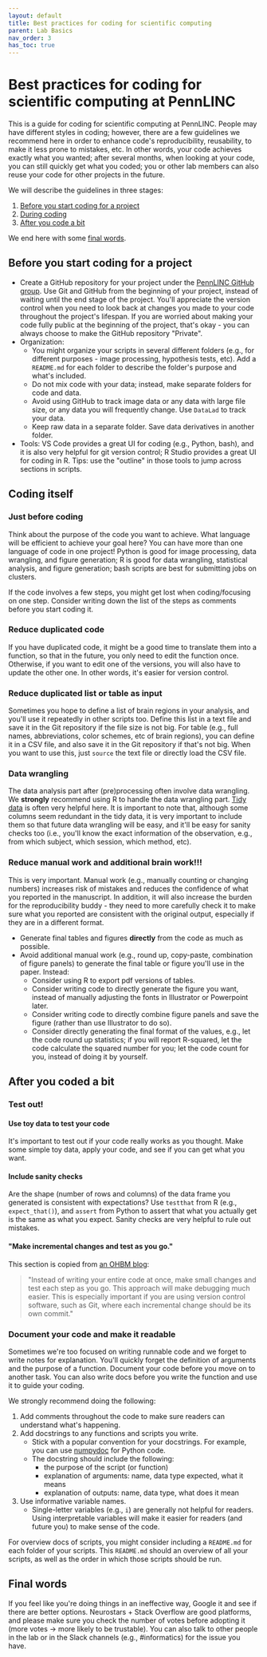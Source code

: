 ```yaml
---
layout: default
title: Best practices for coding for scientific computing
parent: Lab Basics
nav_order: 3
has_toc: true
---
```


# Best practices for coding for scientific computing at PennLINC

This is a guide for coding for scientific computing at PennLINC. People may have different styles
in coding; however, there are a few guidelines we recommend here in order to enhance code's reproducibility, reusability, to make it less prone to mistakes, etc. In other words, your 
code achieves exactly what you wanted; after several months, when looking at your code, you 
can still quickly get what you coded; you or other lab members can also reuse your code for other projects in the future.

We will describe the guidelines in three stages: 

1. [Before you start coding for a project](#before-you-start-coding-for-a-project)
2. [During coding](#coding-itself)
3. [After you code a bit](#after-you-coded-a-bit)

We end here with some [final words](#final-words).

## Before you start coding for a project

* Create a GitHub repository for your project under the [PennLINC GitHub group](https://github.com/PennLINC). Use Git and GitHub from the beginning of your project, instead of waiting until the end stage of the project. You'll appreciate the version control when you need to look back at changes you made to your code throughout the project's lifespan. If you are worried about making your code fully public at the beginning of the project, that's okay - you can always choose to make the GitHub repository "Private".
* Organization:
  * You might organize your scripts in several different folders (e.g., for different purposes - image processing, hypothesis tests, etc). Add a `README.md` for each folder to describe the folder's purpose and what's included.
  * Do not mix code with your data; instead, make separate folders for code and data.
  * Avoid using GitHub to track image data or any data with large file size, or any data you will frequently change. Use `DataLad` to track your data.
  * Keep raw data in a separate folder. Save data derivatives in another folder.
* Tools: VS Code provides a great UI for coding (e.g., Python, bash), and it is also very helpful for git version control; R Studio provides a great UI for coding in R. Tips: use the "outline" in those tools to jump across sections in scripts.


## Coding itself

### Just before coding
Think about the purpose of the code you want to achieve.
What language will be efficient to achieve your goal here?
You can have more than one language of code in one project!
Python is good for image processing, data wrangling, and figure generation; R is good for data wrangling, statistical analysis, and figure generation; bash scripts are best for submitting jobs on clusters.

If the code involves a few steps, you might get lost when coding/focusing on one step. Consider writing down the list of the steps as comments before you start coding it.

### Reduce duplicated code
If you have duplicated code, it might be a good time to translate them into a function, so that in the future, you only need to edit the function once. Otherwise, if you want to edit one of the versions, you will also have to update the other one. In other words, it's easier for version control.

### Reduce duplicated list or table as input
Sometimes you hope to define a list of brain regions in your analysis, and you'll use it repeatedly in other scripts too. Define this list in a text file and save it in the Git repository if the file size is not big. For table (e.g., full names, abbreviations, color schemes, etc of brain regions), you can define it in a CSV file, and also save it in the Git repository if that's not big. When you want to use this, just `source` the text file or directly load the CSV file.


### Data wrangling
The data analysis part after (pre)processing often involve data wrangling.
We **strongly** recommend using R to handle the data wrangling part.
[Tidy data](https://r4ds.had.co.nz/tidy-data.html) is often very helpful here.
It is important to note that, although some columns seem redundant in the tidy data, 
it is very important to include them so that future data wrangling will be easy, 
and it'll be easy for sanity checks too 
(i.e., you'll know the exact information of the observation, 
e.g., from which subject, which session, which method, etc).

### Reduce manual work and additional brain work!!!
This is very important.
Manual work (e.g., manually counting or changing numbers) increases risk of mistakes and reduces the confidence of what you reported in the manuscript.
In addition, it will also increase the burden for the reproducibility buddy - they need to more carefully check it to make sure what you reported are consistent with the original output, especially if they are in a different format.

* Generate final tables and figures **directly** from the code as much as possible.
* Avoid additional manual work (e.g., round up, copy-paste, combination of figure panels) to generate the final table or figure you'll use in the paper. Instead:
  * Consider using R to export pdf versions of tables.
  * Consider writing code to directly generate the figure you want, instead of manually adjusting the fonts in Illustrator or Powerpoint later.
  * Consider writing code to directly combine figure panels and save the figure (rather than use Illustrator to do so).
  * Consider directly generating the final format of the values, e.g., let the code round up statistics; if you will report R-squared, let the code calculate the squared number for you; let the code count for you, instead of doing it by yourself.

## After you coded a bit

### Test out!

#### Use toy data to test your code
It's important to test out if your code really works as you thought.
Make some simple toy data, apply your code, and see if you can get what you want.

#### Include sanity checks
Are the shape (number of rows and columns) of the data frame you generated is consistent with expectations?
Use `testthat` from R (e.g., `expect_that()`), and `assert` from Python to assert that what you actually get is the same as what you expect.
Sanity checks are very helpful to rule out mistakes.

#### "Make incremental changes and test as you go."
This section is copied from [an OHBM blog](https://www.ohbmtrainees.com/blog-overview/2023/2/10/coding-best-practices-for-academia-bridging-the-gap-between-research-and-industry):

> "Instead of writing your entire code at once, make small changes and test each step as you go. This approach will make debugging much easier. This is especially important if you are using version control software, such as Git, where each incremental change should be its own commit."


### Document your code and make it readable
Sometimes we're too focused on writing runnable code and we forget to write notes for explanation.
You'll quickly forget the definition of arguments and the purpose of a function.
Document your code before you move on to another task.
You can also write docs before you write the function and use it to guide your coding.

We strongly recommend doing the following:

1. Add comments throughout the code to make sure readers can understand what's happening.
2. Add docstrings to any functions and scripts you write.
    - Stick with a popular convention for your docstrings. For example, you can use [numpydoc](https://numpydoc.readthedocs.io/en/latest/index.html) for Python code.
    - The docstring should include the following: 
        - the purpose of the script (or function)
        - explanation of arguments: name, data type expected, what it means
        - explanation of outputs: name, data type, what does it mean
3. Use informative variable names.
    - Single-letter variables (e.g., `i`) are generally not helpful for readers. Using interpretable variables will make it easier for readers (and future you) to make sense of the code.

For overview docs of scripts, you might consider including a `README.md` for each folder of your scripts.
This `README.md` should an overview of all your scripts, as well as the order in which those scripts should be run.


## Final words
If you feel like you're doing things in an ineffective way, Google it and see if there are better options. Neurostars + Stack Overflow are good platforms, and please make sure you check the number of votes before adopting it (more votes -> more likely to be trustable). You can also talk to other people in the lab or in the Slack channels (e.g., #informatics) for the issue you have.

